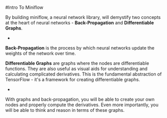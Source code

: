 #Intro To Miniflow

By building miniflow, a neural network library, will demystify two concepts at the heart of neural networks - **Back-Propagation** and **Differentiable Graphs**.

-

**Back-Propagation** is the process by which neural networks update the weights of the network over time.

**Differentiable Graphs** are graphs where the nodes are differentiable functions. They are also useful as visual aids for understanding and calculating complicated derivatives. This is the fundamental abstraction of TensorFlow - it's a framework for creating differentiable graphs.

-

With graphs and back-propagation, you will be able to create your own nodes and properly compute the derivatives. Even more importantly, you will be able to think and reason in terms of these graphs.
